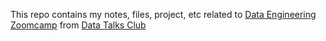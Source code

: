 This repo contains my notes, files, project, etc related to [Data Engineering Zoomcamp](https://github.com/DataTalksClub/data-engineering-zoomcamp) from [Data Talks Club](https://datatalks.club/)
